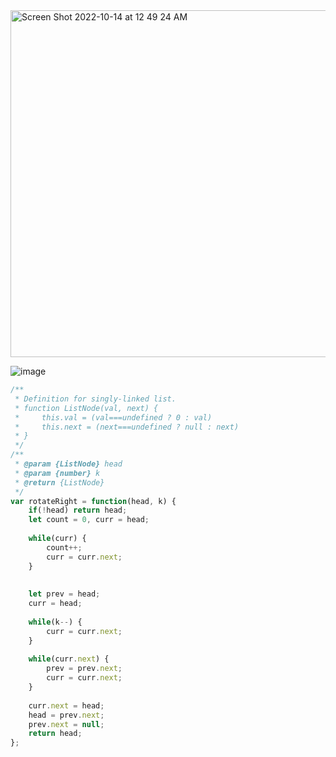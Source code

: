 <img width="555" alt="Screen Shot 2022-10-14 at 12 49 24 AM" src="https://user-images.githubusercontent.com/37787994/195771842-7beb26de-2f0b-4b49-97dc-f661b53a958e.png">

![image](https://user-images.githubusercontent.com/37787994/195771957-1e93676c-cad4-4583-a343-86726a145132.png)

```js
/**
 * Definition for singly-linked list.
 * function ListNode(val, next) {
 *     this.val = (val===undefined ? 0 : val)
 *     this.next = (next===undefined ? null : next)
 * }
 */
/**
 * @param {ListNode} head
 * @param {number} k
 * @return {ListNode}
 */
var rotateRight = function(head, k) {
    if(!head) return head;
    let count = 0, curr = head;
    
    while(curr) {
        count++;
        curr = curr.next;
    }
    
    
    let prev = head;
    curr = head;
    
    while(k--) {
        curr = curr.next;
    }
    
    while(curr.next) {
        prev = prev.next;
        curr = curr.next;
    }
    
    curr.next = head;
    head = prev.next;
    prev.next = null;
    return head;
};
```
